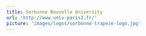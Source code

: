 ```yaml
---
title: Sorbonne Nouvelle University
url: 'http://www.univ-paris3.fr/'
picture: 'images/logos/sorbonne-trapeze-logo.jpg'
---
```

